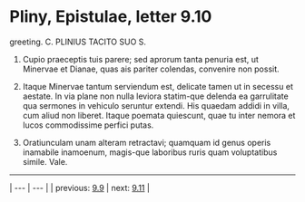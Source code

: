 # Pliny, Epistulae, letter 9.10

greeting. C. PLINIUS TACITO SUO S.



1. Cupio praeceptis tuis parere; sed aprorum tanta penuria est, ut Minervae et Dianae, quas ais pariter colendas, convenire non possit.



2. Itaque Minervae tantum serviendum est, delicate tamen ut in secessu et aestate. In via plane non nulla leviora statim-que delenda ea garrulitate qua sermones in vehiculo seruntur extendi. His quaedam addidi in villa, cum aliud non liberet. Itaque poemata quiescunt, quae tu inter nemora et lucos commodissime perfici putas.



3. Oratiunculam unam alteram retractavi; quamquam id genus operis inamabile inamoenum, magis-que laboribus ruris quam voluptatibus simile. Vale.



---

| --- | --- |
| previous: [9.9](../9.9/) | next: [9.11](../9.11/) |